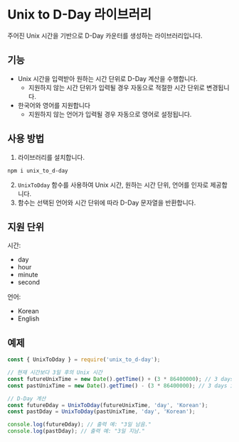 # Unix to D-Day 라이브러리

주어진 Unix 시간을 기반으로 D-Day 카운터를 생성하는 라이브러리입니다.

## 기능
- Unix 시간을 입력받아 원하는 시간 단위로 D-Day 계산을 수행합니다.
    - 지원하지 않는 시간 단위가 입력될 경우 자동으로 적절한 시간 단위로 변경됩니다.
- 한국어와 영어를 지원합니다
    - 지원하지 않는 언어가 입력될 경우 자동으로 영어로 설정됩니다.

## 사용 방법
1. 라이브러리를 설치합니다.
```
npm i unix_to_d-day
```
2. `UnixToDday` 함수를 사용하여 Unix 시간, 원하는 시간 단위, 언어를 인자로 제공합니다.
3. 함수는 선택된 언어와 시간 단위에 따라 D-Day 문자열을 반환합니다.

## 지원 단위
시간:
- day
- hour
- minute
- second

언어:
- Korean
- English

## 예제
```javascript
const { UnixToDday } = require('unix_to_d-day');

// 현재 시간보다 3일 후의 Unix 시간
const futureUnixTime = new Date().getTime() + (3 * 86400000); // 3 days in milliseconds
const pastUnixTime = new Date().getTime() - (3 * 86400000); // 3 days in milliseconds

// D-Day 계산
const futureDday = UnixToDday(futureUnixTime, 'day', 'Korean');
const pastDday = UnixToDday(pastUnixTime, 'day', 'Korean');

console.log(futureDday); // 출력 예: "3일 남음."
console.log(pastDday); // 출력 예: "3일 지남."
```
